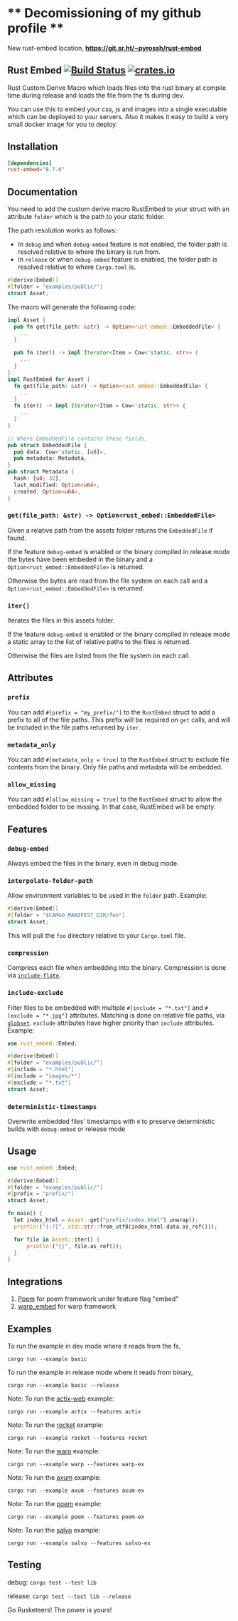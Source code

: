 # ** Decomissioning of my github profile **

New rust-embed location,
**https://git.sr.ht/~pyrossh/rust-embed**


## Rust Embed [![Build Status](https://github.com/pyros2097/rust-embed/workflows/Test/badge.svg)](https://github.com/pyros2097/rust-embed/actions?query=workflow%3ATest) [![crates.io](https://img.shields.io/crates/v/rust-embed.svg)](https://crates.io/crates/rust-embed)

Rust Custom Derive Macro which loads files into the rust binary at compile time during release and loads the file from the fs during dev.

You can use this to embed your css, js and images into a single executable which can be deployed to your servers. Also it makes it easy to build a very small docker image for you to deploy.

## Installation

```toml
[dependencies]
rust-embed="8.7.0"
```

## Documentation

You need to add the custom derive macro RustEmbed to your struct with an attribute `folder` which is the path to your static folder.

The path resolution works as follows:

- In `debug` and when `debug-embed` feature is not enabled, the folder path is resolved relative to where the binary is run from.
- In `release` or when `debug-embed` feature is enabled, the folder path is resolved relative to where `Cargo.toml` is.

```rust
#[derive(Embed)]
#[folder = "examples/public/"]
struct Asset;
```

The macro will generate the following code:

```rust
impl Asset {
  pub fn get(file_path: &str) -> Option<rust_embed::EmbeddedFile> {
    ...
  }

  pub fn iter() -> impl Iterator<Item = Cow<'static, str>> {
    ...
  }
}
impl RustEmbed for Asset {
  fn get(file_path: &str) -> Option<rust_embed::EmbeddedFile> {
    ...
  }
  fn iter() -> impl Iterator<Item = Cow<'static, str>> {
    ...
  }
}

// Where EmbeddedFile contains these fields,
pub struct EmbeddedFile {
  pub data: Cow<'static, [u8]>,
  pub metadata: Metadata,
}
pub struct Metadata {
  hash: [u8; 32],
  last_modified: Option<u64>,
  created: Option<u64>,
}
```

### `get(file_path: &str) -> Option<rust_embed::EmbeddedFile>`

Given a relative path from the assets folder returns the `EmbeddedFile` if found.

If the feature `debug-embed` is enabled or the binary compiled in release mode the bytes have been embeded in the binary and a `Option<rust_embed::EmbeddedFile>` is returned.

Otherwise the bytes are read from the file system on each call and a `Option<rust_embed::EmbeddedFile>` is returned.

### `iter()`

Iterates the files in this assets folder.

If the feature `debug-embed` is enabled or the binary compiled in release mode a static array to the list of relative paths to the files is returned.

Otherwise the files are listed from the file system on each call.

## Attributes
### `prefix`

You can add `#[prefix = "my_prefix/"]` to the `RustEmbed` struct to add a prefix
to all of the file paths. This prefix will be required on `get` calls, and will
be included in the file paths returned by `iter`.

### `metadata_only`

You can add `#[metadata_only = true]` to the `RustEmbed` struct to exclude file contents from the
binary. Only file paths and metadata will be embedded.

### `allow_missing`

You can add `#[allow_missing = true]` to the `RustEmbed` struct to allow the embedded folder to be missing.
In that case, RustEmbed will be empty.

## Features

### `debug-embed`

Always embed the files in the binary, even in debug mode.

### `interpolate-folder-path`

Allow environment variables to be used in the `folder` path. Example:

```rust
#[derive(Embed)]
#[folder = "$CARGO_MANIFEST_DIR/foo"]
struct Asset;
```

This will pull the `foo` directory relative to your `Cargo.toml` file.

### `compression`

Compress each file when embedding into the binary. Compression is done via [`include-flate`].

### `include-exclude`
Filter files to be embedded with multiple `#[include = "*.txt"]` and `#[exclude = "*.jpg"]` attributes. 
Matching is done on relative file paths, via [`globset`].
`exclude` attributes have higher priority than `include` attributes.
Example:

```rust
use rust_embed::Embed;

#[derive(Embed)]
#[folder = "examples/public/"]
#[include = "*.html"]
#[include = "images/*"]
#[exclude = "*.txt"]
struct Asset;
```

### `deterministic-timestamps`
Overwrite embedded files' timestamps with `0` to preserve deterministic builds with `debug-embed` or release mode

## Usage

```rust
use rust_embed::Embed;

#[derive(Embed)]
#[folder = "examples/public/"]
#[prefix = "prefix/"]
struct Asset;

fn main() {
  let index_html = Asset::get("prefix/index.html").unwrap();
  println!("{:?}", std::str::from_utf8(index_html.data.as_ref()));

  for file in Asset::iter() {
      println!("{}", file.as_ref());
  }
}
```

## Integrations

1. [Poem](https://github.com/poem-web/poem) for poem framework under feature flag "embed"
2. [warp_embed](https://docs.rs/warp-embed/latest/warp_embed/) for warp framework

## Examples

To run the example in dev mode where it reads from the fs,

`cargo run --example basic`

To run the example in release mode where it reads from binary,

`cargo run --example basic --release`

Note: To run the [actix-web](https://github.com/actix/actix-web) example:

`cargo run --example actix --features actix`

Note: To run the [rocket](https://github.com/SergioBenitez/Rocket) example:

`cargo run --example rocket --features rocket`

Note: To run the [warp](https://github.com/seanmonstar/warp) example:

`cargo run --example warp --features warp-ex`

Note: To run the [axum](https://github.com/tokio-rs/axum) example:

`cargo run --example axum --features axum-ex`

Note: To run the [poem](https://github.com/poem-web/poem) example:

`cargo run --example poem --features poem-ex`

Note: To run the [salvo](https://github.com/salvo-rs/salvo) example:

`cargo run --example salvo --features salvo-ex`

## Testing

debug: `cargo test --test lib`

release: `cargo test --test lib --release`

Go Rusketeers!
The power is yours!

[`include-flate`]: https://crates.io/crates/include-flate
[`globset`]: https://crates.io/crates/globset
